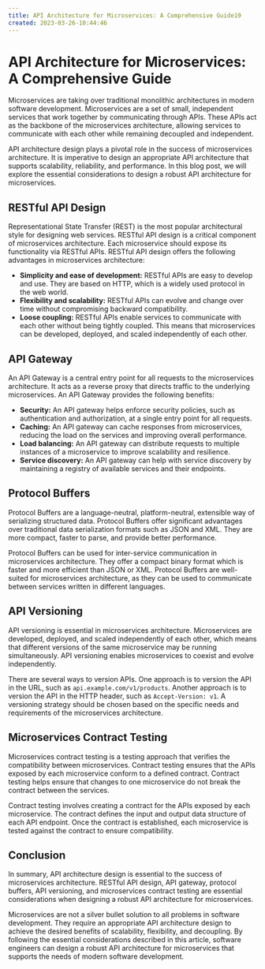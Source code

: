 ```yaml
---
title: API Architecture for Microservices: A Comprehensive Guide19
created: 2023-03-26-10:44:46
---
```


# API Architecture for Microservices: A Comprehensive Guide

Microservices are taking over traditional monolithic architectures in modern software development. Microservices are a set of small, independent services that work together by communicating through APIs. These APIs act as the backbone of the microservices architecture, allowing services to communicate with each other while remaining decoupled and independent.

API architecture design plays a pivotal role in the success of microservices architecture. It is imperative to design an appropriate API architecture that supports scalability, reliability, and performance. In this blog post, we will explore the essential considerations to design a robust API architecture for microservices.

## RESTful API Design

Representational State Transfer (REST) is the most popular architectural style for designing web services. RESTful API design is a critical component of microservices architecture. Each microservice should expose its functionality via RESTful APIs. RESTful API design offers the following advantages in microservices architecture:

* **Simplicity and ease of development:** RESTful APIs are easy to develop and use. They are based on HTTP, which is a widely used protocol in the web world.
* **Flexibility and scalability:** RESTful APIs can evolve and change over time without compromising backward compatibility.
* **Loose coupling:** RESTful APIs enable services to communicate with each other without being tightly coupled. This means that microservices can be developed, deployed, and scaled independently of each other.

## API Gateway

An API Gateway is a central entry point for all requests to the microservices architecture. It acts as a reverse proxy that directs traffic to the underlying microservices. An API Gateway provides the following benefits:

* **Security:** An API gateway helps enforce security policies, such as authentication and authorization, at a single entry point for all requests.
* **Caching:** An API gateway can cache responses from microservices, reducing the load on the services and improving overall performance.
* **Load balancing:** An API gateway can distribute requests to multiple instances of a microservice to improve scalability and resilience.
* **Service discovery:** An API gateway can help with service discovery by maintaining a registry of available services and their endpoints.

## Protocol Buffers

Protocol Buffers are a language-neutral, platform-neutral, extensible way of serializing structured data. Protocol Buffers offer significant advantages over traditional data serialization formats such as JSON and XML. They are more compact, faster to parse, and provide better performance.

Protocol Buffers can be used for inter-service communication in microservices architecture. They offer a compact binary format which is faster and more efficient than JSON or XML. Protocol Buffers are well-suited for microservices architecture, as they can be used to communicate between services written in different languages.

## API Versioning

API versioning is essential in microservices architecture. Microservices are developed, deployed, and scaled independently of each other, which means that different versions of the same microservice may be running simultaneously. API versioning enables microservices to coexist and evolve independently.

There are several ways to version APIs. One approach is to version the API in the URL, such as `api.example.com/v1/products`. Another approach is to version the API in the HTTP header, such as `Accept-Version: v1`. A versioning strategy should be chosen based on the specific needs and requirements of the microservices architecture.

## Microservices Contract Testing

Microservices contract testing is a testing approach that verifies the compatibility between microservices. Contract testing ensures that the APIs exposed by each microservice conform to a defined contract. Contract testing helps ensure that changes to one microservice do not break the contract between the services.

Contract testing involves creating a contract for the APIs exposed by each microservice. The contract defines the input and output data structure of each API endpoint. Once the contract is established, each microservice is tested against the contract to ensure compatibility.

## Conclusion

In summary, API architecture design is essential to the success of microservices architecture. RESTful API design, API gateway, protocol buffers, API versioning, and microservices contract testing are essential considerations when designing a robust API architecture for microservices.

Microservices are not a silver bullet solution to all problems in software development. They require an appropriate API architecture design to achieve the desired benefits of scalability, flexibility, and decoupling. By following the essential considerations described in this article, software engineers can design a robust API architecture for microservices that supports the needs of modern software development.
